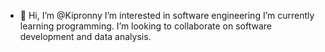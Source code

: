 - 👋 Hi, I’m @Kipronny
  I’m interested in software engineering
  I’m currently learning programming.
  I’m looking to collaborate on software development and data analysis.

<!---
Kipronny/Kipronny is a ✨ special ✨ repository because its `README.md` (this file) appears on your GitHub profile.
You can click the Preview link to take a look at your changes.
--->
